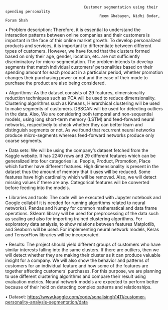                                        Customer segmentation using their spending personality
                                              Reem Ghabayen, Nidhi Bodar, Foram Shah


• Problem description:
Therefore, it is essential to understand the interaction patterns between online companies and their
customers is important in the face of this online market growth. To develop personalized products and
services, it is important to differentiate between different types of customers. However, we have found
that the clusters formed based on only their age, gender, location, etc. are not sufficiently discriminatory
for micro-segmentation. The problem intends to develop segments that match individual customers'
personalities based on their spending amount for each product in a particular period, whether promotion
changes their purchasing power or not and the ease of their mode to purchase the product are also being
considered.


• Algorithms:
As the dataset consists of 29 features, dimensionality reduction techniques such as PCA will be used to
reduce dimensionality. Clustering algorithms such as Kmeans, Hierarchical clustering will be used to
make segments of customers. DBSCAN will be used for detecting outliers in the data. Also, We are
considering both temporal and non-sequential models, using long short-term memory (LSTM) and
feed-forward neural networks, respectively to check whether they can better learn and distinguish
segments or not. As we found that recurrent neural networks produce micro-segments whereas
feed-forward networks produce only coarse segments.


• Data sets:
We will be using the company’s dataset fetched from the Kaggle website. It has 2240 rows and 29
different features which can be generalized into four categories i.e. People, Product, Promotion, Place
which further have different features. High dimensionality is present in the dataset thus the amount of
memory that it uses will be reduced. Some features have high cardinality which will be removed. Also,
we will detect missing values if there are any. Categorical features will be converted before feeding into
the models.

• Libraries and tools:
The code will be executed with Jupyter notebook and Google collab(if it is needed for running algorithms
related to neural networks). Pandas and Numpy for common mathematical and data frame operations.
Sklearn library will be used for preprocessing of the data such as scaling and also for importing trained
clustering algorithms. For exploratory data analysis, to show relations between features Matplotlib, and
Seaborn will be used. For implementing neural network models, Keras and TensorFlow libraries will be
incorporated.

• Results:
The project should yield different groups of customers who have similar interests falling into the same
clusters. If there are outliers, then we will detect whether they are making their cluster as it can produce
valuable insight for a company. We will also show the behavior and patterns of customers for an
individual feature and how some of the features are together affecting customers' purchases. For this
purpose, we are planning to use different clustering algorithms and compare their result using evaluation
metrics. Neural network models are expected to perform better because of their hold on detecting
complex patterns and relationships.


• Dataset:
https://www.kaggle.com/code/sonalisingh1411/customer-personality-analysis-segmentation/data
